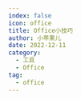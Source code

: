 ```yaml
---
index: false
icon: office
title: Office小技巧
author: 小苹果儿
date: 2022-12-11
category:
  - 工具
  - Office
tag:
  - office
---
```

